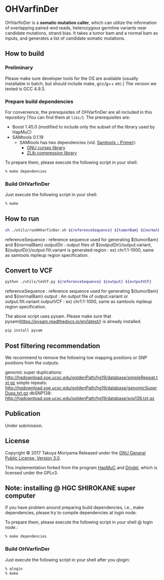OHVarfinDer
======================
OHVarfinDer is a **somatic mutation caller**, which can utilize the information of overlapping paired-end reads, heterozygous germline variants near candidate mutations, strand bias. It takes a tumor bam and a normal bam as inputs, and generates a list of candidate somatic mutations.

How to build
----------
### Preliminary ###
Please make sure developer tools for the OS are available (usually installable in batch, but should include make, gcc/g++ etc.) The version we tested is GCC 4.9.3.

### Prepare build dependencies ###
For convenience, the prerequisites of OHVarfinDer are all included in this repository (You can find them at `libs/`). The prerequisites are:
* Boost 1.45.0 (modified to include only the subset of the library used by HapMuC)
* SAMtools 0.1.19
    * SAMtools has two dependencies (vid. [Samtools - Primer](http://biobits.org/samtools_primer.html#InstallingSAMtools)):
        * [GNU curses library](http://www.gnu.org/software/ncurses/)
        * [ZLib compression library](http://zlib.net/)

To prepare them, please execute the following script in your shell:
```sh
% make dependencies
```

### Build OHVarfinDer ###
Just execute the following script in your shell:
```sh
% make
```

How to run
----------

```sh
sh ./utils/runOHVarfinDer.sh ${referenceSequence} ${tumorBam} ${normalBam} ${outputDir} ${region}
```
referenceSequence  : reference sequence used for generating ${tumorBam} and ${normalBam}
outputDir : output files of ${outputDir}/output.variant, ${outputDir}/output.filt.variant is generated
region : ex) chr1:1-1000, same as samtools mpileup region specification.

Convert to VCF
----------

```sh
python ./utils/toVCF.py ${referenceSequence} ${output} ${outputVCF}
```
referenceSequence  : reference sequence used for generating ${tumorBam} and ${normalBam}
output : An output file of output.variant or output.filt.variant
outputVCF : ex) chr1:1-1000, same as samtools mpileup region specification.

The above script uses pysam. Please make sure that pysam(https://pysam.readthedocs.io/en/latest/) is already installed.
```sh
pip install pysam
```

Post filtering recommendation
----------
We recommend to remove the following low mapping positions or SNP positions from the outputs.

genomic super duplications: http://hgdownload.soe.ucsc.edu/goldenPath/hg19/database/simpleRepeat.txt.gz
simple repeats: http://hgdownload.soe.ucsc.edu/goldenPath/hg19/database/genomicSuperDups.txt.gz
dbSNP138: http://hgdownload.soe.ucsc.edu/goldenPath/hg19/database/snp138.txt.gz


Publication
----------
Under submission.

License
----------
Copyright &copy; 2017 Takuya Moriyama
Released under the [GNU General Public License, Version 3.0][GPL].

This implementation forked from the program [HapMuC][hapmuc] and [Dindel][dindel], which is licensed under the GPLv3.

[GPL]: http://www.gnu.org/licenses/gpl.html
[dindel]: http://www.sanger.ac.uk/resources/software/dindel/
[hapmuc]: https://github.com/usuyama/hapmuc

Note: installing @ HGC SHIROKANE super computer
----------
If you have problem around preparing build dependencies, i.e., make dependencies, please try to compile dependencies at login node.

To prepare them, please execute the following script in your shell @ login node.:
```sh
% make dependencies
```

### Build OHVarfinDer ###
Just execute the following script in your shell after you qlogin:
```sh
% qlogin
% make
```

